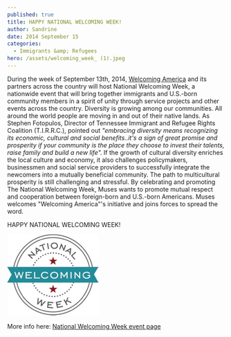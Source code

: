 ```yaml
---
published: true
title: HAPPY NATIONAL WELCOMING WEEK!
author: Sandrine
date: 2014 September 15
categories:
  - Immigrants &amp; Refugees
hero: /assets/welcoming_week_ (1).jpeg
---
```

During the week of September 13th, 2014, [Welcoming America](http://www.welcomingamerica.org/) and its partners across the country will host National Welcoming Week, a nationwide event that will bring together immigrants and U.S.-born community members in a spirit of unity through service projects and other events across the country. Diversity is growing among our communities. All around the world people are moving in and out of their native lands. As Stephen Fotopulos, Director of Tennessee Immigrant and Refugee Rights Coalition (T.I.R.R.C.), pointed out *"embracing diversity means recognizing its economic, cultural and social benefits..it's a sign of great promise and prosperity if your community is the place they choose to invest their talents, raise family and build a new life".* If the growth of cultural diversity enriches the local culture and economy, it also challenges policymakers, businessmen and social service providers to successfully integrate the newcomers into a mutually beneficial community. The path to multicultural prosperity is still challenging and stressful. By celebrating and promoting The National Welcoming Week, Muses wants to promote mutual respect and cooperation between foreign-born and U.S.-born Americans. Muses welcomes "Welcoming America"'s initiative and joins forces to spread the word.

HAPPY NATIONAL WELCOMING WEEK!

![](/assets/welcoming_week_.jpeg)

More info here: [National Welcoming Week event page](http://www.welcomingamerica.org/get-involved/national-welcoming-week-2014/)